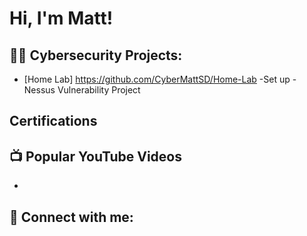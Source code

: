 <h1>Hi, I'm Matt!</h1>

<h2>👨‍💻 Cybersecurity Projects:</h2>

- [Home Lab] https://github.com/CyberMattSD/Home-Lab
      -Set up
      -Nessus Vulnerability Project
<h2>Certifications</h2>

<h2>📺 Popular YouTube Videos</h2>

-

<h2> 🤳 Connect with me:</h2>



<!--
**CyberMattSD/CyberMattSD** is a ✨ _special_ ✨ repository because its `README.md` (this file) appears on your GitHub profile.

Here are some ideas to get you started:

- 🔭 I’m currently working on ...
- 🌱 I’m currently learning ...
- 👯 I’m looking to collaborate on ...
- 🤔 I’m looking for help with ...
- 💬 Ask me about ...
- 📫 How to reach me: ...
- 😄 Pronouns: ...
- ⚡ Fun fact: ...
-->
